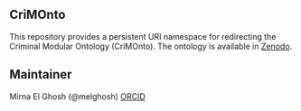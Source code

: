 ## CriMOnto

This repository provides a persistent URI namespace for redirecting the Criminal Modular Ontology (CriMOnto).
The ontology is available in [Zenodo](https://doi.org/10.5281/zenodo.14945405).

## Maintainer

Mirna El Ghosh (@melghosh) [ORCID](https://orcid.org/0000-0001-6341-3847)
